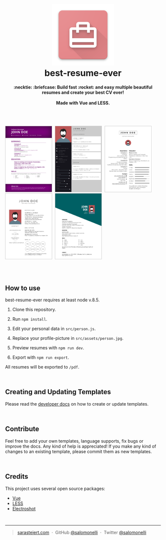 <h1 align="center">
  <br>
  <a href="https://github.com/salomonelli/best-resume-ever">
  <img src="src/assets/logo.png" alt="Markdownify" width="200"></a>
  <br>
  best-resume-ever
  <br>
</h1>

<h4 align="center">
  :necktie: :briefcase: Build fast :rocket: and easy multiple beautiful resumes and create your best CV ever!
  <br><br>
  Made with Vue and LESS.
</h4>

<br>
<br>

<p align="left">
<img src="src/assets/preview/resume-purple.png" width="150" style="margin-right:5px; border: 1px solid #ccc;" />
<img src="src/assets/preview/resume-material-dark.png" width="150" style="margin-right:5px; border: 1px solid #ccc;" />
<img src="src/assets/preview/resume-left-right.png" width="150" style="margin-right:5px; border: 1px solid #ccc;" />
<img src="src/assets/preview/resume-side-bar.png" width="150" style="margin-right:5px; border: 1px solid #ccc;" />
<img src="src/assets/preview/resume-oblique.png" width="150" style="margin-right:5px; border: 1px solid #ccc;" />
</p>

<br>
<br>

## How to use

best-resume-ever requires at least node v.8.5.

1. Clone this repository.

2. Run `npm install`.

3. Edit your personal data in `src/person.js`.

4. Replace your profile-picture in `src/assets/person.jpg`.

5. Preview resumes with `npm run dev`.

6. Export with `npm run export`.

All resumes will be exported to `/pdf`.

<br>


## Creating and Updating Templates

Please read the <a href="DEVELOPER.md">developer docs</a> on how to create or update templates.

<br>


## Contribute

Feel free to add your own templates, language supports, fix bugs or improve the docs. Any kind of help is appreciated! If you make any kind of changes to an existing template, please commit them as new templates.

<br>


## Credits

This project uses several open source packages:

* <a href="https://github.com/vuejs/vue" target="_blank">Vue</a>
* <a href="https://github.com/less/less.js" target="_blank">LESS</a>
* <a href="https://github.com/mixu/electroshot" target="_blank">Electroshot</a>

<br>


---

> [sarasteiert.com](https://www.sarasteiert.com) &nbsp;&middot;&nbsp;
> GitHub [@salomonelli](https://github.com/salomonelli) &nbsp;&middot;&nbsp;
> Twitter [@salomonelli](https://twitter.com/salomonelli)

